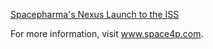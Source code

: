 
[Spacepharma's Nexus Launch to the ISS](https://youtu.be/_5uhDWAR88Y?t=1) 

For more information, visit www.space4p.com.
